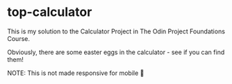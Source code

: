 # top-calculator

This is my solution to the Calculator Project in The Odin Project Foundations Course.

Obviously, there are some easter eggs in the calculator - see if you can find them!

NOTE: This is not made responsive for mobile 😬
